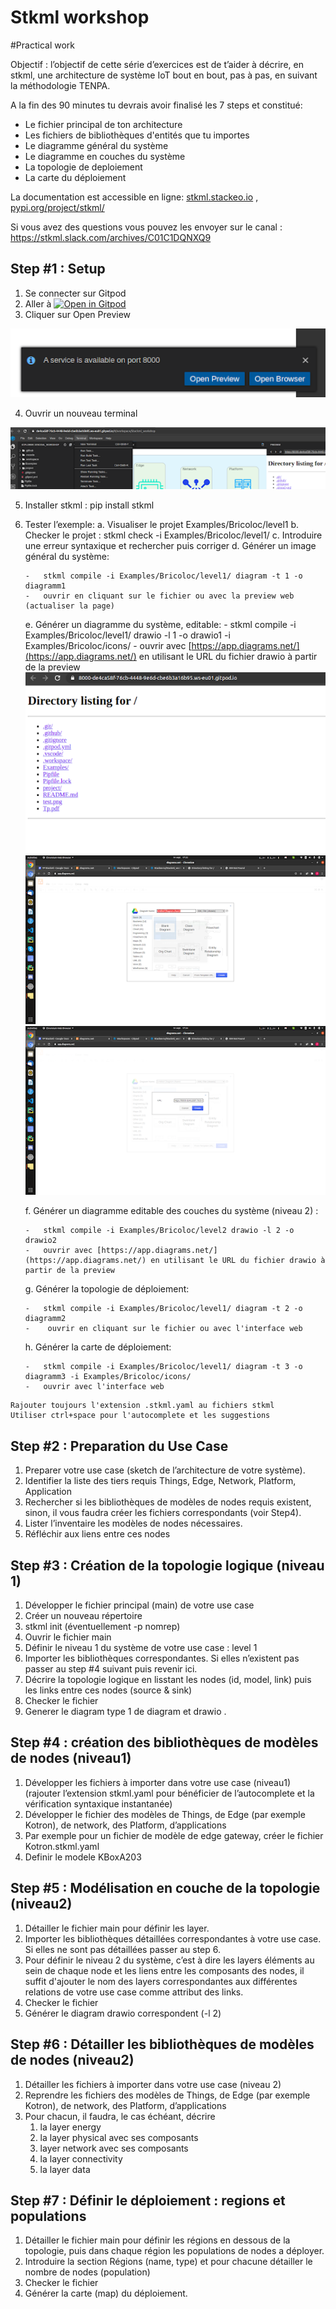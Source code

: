 
# Stkml workshop

#Practical work

Objectif : l’objectif de cette série d’exercices est de t’aider à décrire, en stkml, une architecture de système IoT bout en bout, pas à pas, en suivant la méthodologie TENPA. 

A la fin des 90 minutes tu devrais avoir finalisé les 7 steps et constitué:



*   Le fichier principal de ton architecture
*   Les fichiers de bibliothèques d'entités que tu importes
*   Le diagramme général du système 
*   Le diagramme en couches du système
*   La topologie de deploiement
*   La carte du déploiement

La documentation est accessible en ligne: [stkml.stackeo.io](https://stkml.stackeo.io)
, [pypi.org/project/stkml/](https://pypi.org/project/stkml/)

Si vous avez des questions vous pouvez les envoyer sur le canal : [https://stkml.slack.com/archives/C01C1DQNXQ9
](https://stkml.slack.com/archives/C01C1DQNXQ9)


## Step #1 : Setup 



1. Se connecter sur Gitpod
2. Aller à [![Open in Gitpod](https://gitpod.io/button/open-in-gitpod.svg)](https://gitpod.io/#https://github.com/Stackeo-io/stkml_workshop)
3. Cliquer sur Open Preview 

    

![](img/preview.png)

4. Ouvrir un nouveau terminal


      

![](img/terminale.png)

5.  Installer stkml : pip install stkml
6.  Tester l’exemple:
    a. Visualiser  le projet Examples/Bricoloc/level1 
    b. Checker le projet : stkml check -i Examples/Bricoloc/level1/
    c. Introduire une erreur syntaxique et rechercher puis corriger
    d. Générer un image général du système:
        
        -   stkml compile -i Examples/Bricoloc/level1/ diagram -t 1 -o diagramm1 
        -   ouvrir en cliquant sur le fichier ou avec la preview web (actualiser la page)
         
    e. Générer un diagramme du système, editable:
        -  stkml compile -i Examples/Bricoloc/level1/ drawio -l 1 -o drawio1 -i Examples/Bricoloc/icons/ 
        -  ouvrir avec [https://app.diagrams.net/](https://app.diagrams.net/) en utilisant le URL du fichier drawio à partir de la preview
            ![](img/web.png)
            ![](img/drawio1.png)
            ![](img/drawio2.png)
    
    f. Générer un diagramme editable des couches du système (niveau 2) :
    
        -   stkml compile -i Examples/Bricoloc/level2 drawio -l 2 -o drawio2 
        -   ouvrir avec [https://app.diagrams.net/](https://app.diagrams.net/) en utilisant le URL du fichier drawio à partir de la preview
        
    g. Générer la topologie de déploiement:
    
        -   stkml compile -i Examples/Bricoloc/level1/ diagram -t 2 -o diagramm2
        -    ouvrir en cliquant sur le fichier ou avec l'interface web
        
    h. Générer la carte de déploiement:
    
        -   stkml compile -i Examples/Bricoloc/level1/ diagram -t 3 -o diagramm3 -i Examples/Bricoloc/icons/
        -   ouvrir avec l'interface web

    


```
Rajouter toujours l'extension .stkml.yaml au fichiers stkml
Utiliser ctrl+space pour l'autocomplete et les suggestions 
```


## Step #2 : Preparation du Use Case



1. Preparer votre use case (sketch de l’architecture de votre système).
2. Identifier la liste des tiers requis Things, Edge, Network, Platform, Application 
3. Rechercher si les bibliothèques de modèles de nodes requis existent, sinon, il vous faudra créer les fichiers correspondants (voir Step4).
4. Lister l’inventaire les modèles de nodes nécessaires.
5. Réfléchir aux liens entre ces nodes


## Step #3 : Création de la topologie logique (niveau 1)



1. Développer le fichier principal (main) de votre use case
2. Créer un nouveau répertoire
3. stkml init (éventuellement -p nomrep)
4. Ouvrir le fichier main
5. Définir le niveau 1 du système de votre use case : level 1
6. Importer les bibliothèques correspondantes. Si elles n’existent pas passer au step #4 suivant puis revenir ici.
7. Décrire la topologie logique en lisstant les nodes (id, model, link) puis les links entre ces nodes (source & sink)
8. Checker le fichier
9. Generer le diagram type 1 de diagram et drawio .


## Step #4 : création des bibliothèques de modèles de nodes (niveau1)



1. Développer les fichiers à importer dans votre use case (niveau1) (rajouter l’extension stkml.yaml pour bénéficier de l’autocomplete et la vérification syntaxique instantanée) 
2. Développer le fichier des modèles de Things, de Edge (par exemple Kotron), de network, des Platform, d’applications
3. Par exemple pour un fichier de modèle de edge gateway, créer le fichier Kotron.stkml.yaml
4. Definir le modele KBoxA203


## Step #5 : Modélisation en couche de la topologie (niveau2)



1. Détailler le fichier main pour définir les layer.
2. Importer les bibliothèques détaillées correspondantes à votre use case. Si elles ne sont pas détaillées passer au  step 6.
3. Pour définir le niveau 2 du système, c’est à dire les layers éléments au sein de chaque node et les liens entre les composants des nodes, il suffit d'ajouter le nom des layers correspondantes aux différentes relations de votre use case comme attribut des links.
4. Checker le fichier
5. Générer le diagram drawio correspondent  (-l 2)


## Step #6 : Détailler les bibliothèques de modèles de nodes (niveau2)



1. Détailler  les fichiers à importer dans votre use case (niveau 2)
2. Reprendre les fichiers des modèles de Things, de Edge (par exemple Kotron), de network, des Platform, d’applications
3. Pour chacun, il faudra, le cas échéant, décrire
    1.  la layer energy
    2. la layer physical avec ses composants
    3. layer network avec ses composants
    4. la layer connectivity
    5. la layer data


## Step #7 : Définir le déploiement : regions et populations



1. Détailler le fichier main pour définir les régions en dessous de la topologie, puis dans chaque région les populations de nodes a déployer.
2. Introduire la section Régions (name, type)  et pour chacune détailler  le nombre de nodes (population)
3. Checker le fichier
4. Générer la carte (map) du déploiement.
